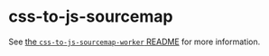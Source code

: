 # css-to-js-sourcemap

See [the `css-to-js-sourcemap-worker` README](worker/README.md) for more information.

